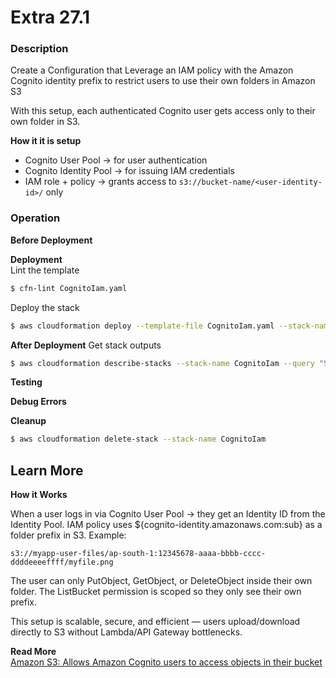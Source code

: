 # Extra 27.1

### Description

Create a Configuration that Leverage an IAM policy with the Amazon Cognito identity prefix to restrict users to use their own folders in Amazon S3

With this setup, each authenticated Cognito user gets access only to their own folder in S3.

**How it it is setup**

- Cognito User Pool → for user authentication
- Cognito Identity Pool → for issuing IAM credentials
- IAM role + policy → grants access to `s3://bucket-name/<user-identity-id>/` only

### Operation

**Before Deployment**

**Deployment**  
Lint the template

```bash
$ cfn-lint CognitoIam.yaml
```

Deploy the stack

```bash
$ aws cloudformation deploy --template-file CognitoIam.yaml --stack-name CognitoIam --capabilities CAPABILITY_IAM
```

**After Deployment**
Get stack outputs

```bash
$ aws cloudformation describe-stacks --stack-name CognitoIam --query "Stacks[0].Outputs" --no-cli-pager
```

**Testing**

**Debug Errors**

**Cleanup**

```bash
$ aws cloudformation delete-stack --stack-name CognitoIam
```

## Learn More

**How it Works**

When a user logs in via Cognito User Pool → they get an Identity ID from the Identity Pool.
IAM policy uses ${cognito-identity.amazonaws.com:sub} as a folder prefix in S3.
Example:

```
s3://myapp-user-files/ap-south-1:12345678-aaaa-bbbb-cccc-ddddeeeeffff/myfile.png
```

The user can only PutObject, GetObject, or DeleteObject inside their own folder.
The ListBucket permission is scoped so they only see their own prefix.

This setup is scalable, secure, and efficient — users upload/download directly to S3 without Lambda/API Gateway bottlenecks.

**Read More**  
[Amazon S3: Allows Amazon Cognito users to access objects in their bucket](https://docs.aws.amazon.com/IAM/latest/UserGuide/reference_policies_examples_s3_cognito-bucket.html)
